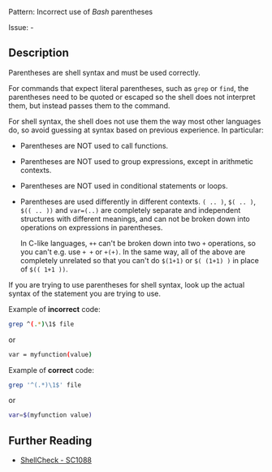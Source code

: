 Pattern: Incorrect use of _Bash_ parentheses

Issue: -

## Description

Parentheses are shell syntax and must be used correctly.

For commands that expect literal parentheses, such as `grep` or `find`, the parentheses need to be quoted or escaped so the shell does not interpret them, but instead passes them to the command.

For shell syntax, the shell does not use them the way most other languages do, so avoid guessing at syntax based on previous experience. In particular:

- Parentheses are NOT used to call functions.
- Parentheses are NOT used to group expressions, except in arithmetic contexts.
- Parentheses are NOT used in conditional statements or loops.
- Parentheses are used differently in different contexts. `( .. )`, `$( .. )`, `$(( .. ))` and `var=(..)` are completely separate and independent structures with different meanings, and can not be broken down into operations on expressions in parentheses.

  In C-like languages, `++` can't be broken down into two `+` operations, so you can't e.g. use `+ +` or `+(+)`. In the same way, all of the above are completely unrelated so that you can't do `$(1+1)` or `$( (1+1) )` in place of `$(( 1+1 ))`.

If you are trying to use parentheses for shell syntax, look up the actual syntax of the statement you are trying to use.

Example of **incorrect** code:

```sh
grep ^(.*)\1$ file
```

or

```sh
var = myfunction(value)
```

Example of **correct** code:

```sh
grep '^(.*)\1$' file
```

or

```sh
var=$(myfunction value)
```

## Further Reading

* [ShellCheck - SC1088](https://github.com/koalaman/shellcheck/wiki/SC1088)

